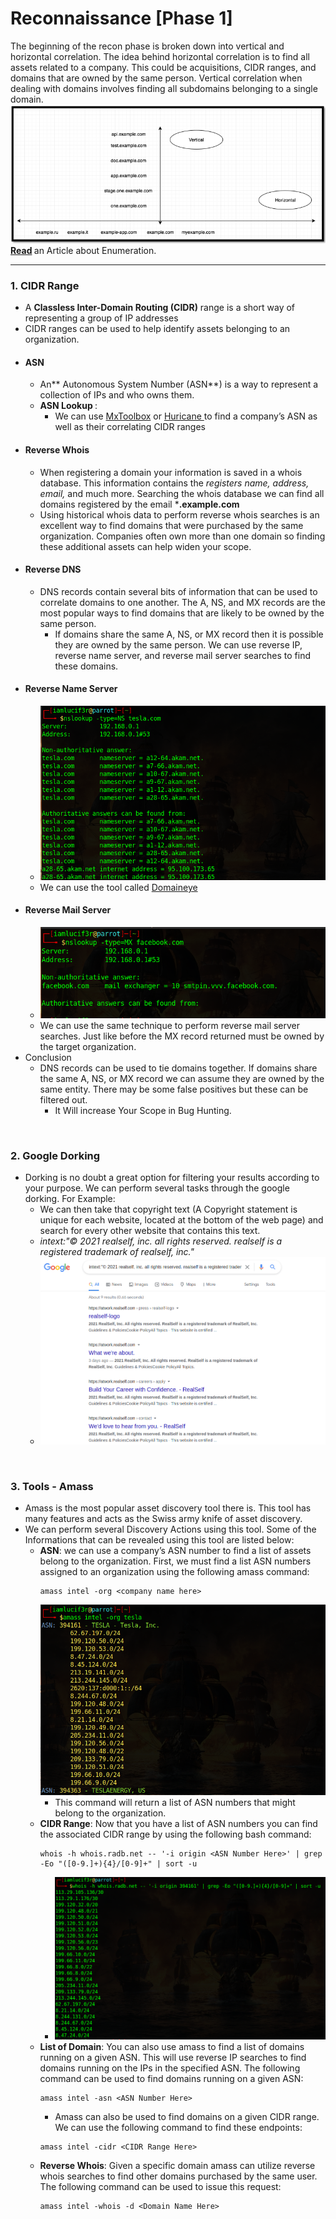 # Reconnaissance [Phase 1]
The beginning of the recon phase is broken down into vertical and horizontal correlation. The idea behind horizontal correlation is to find all assets related to a company. This could be acquisitions, CIDR ranges, and domains that are owned by the same person. Vertical correlation when dealing with domains involves finding all subdomains belonging to a single domain. <br>
![](assets/domain-enumeration.png) <br>
<b>[Read](https://0xpatrik.com/asset-discovery/) </b> an Article about Enumeration. <br>
<hr>

### 1. CIDR Range
- A **Classless Inter-Domain Routing (CIDR)** range is a short way of representing a group of IP addresses
- CIDR ranges can be used to help identify assets belonging to an organization.
- #### ASN 
	- An** Autonomous System Number (ASN**) is a way to represent a collection of IPs and who owns them.
	- <b> ASN Lookup </b> : 
		- We can use [MxToolbox](https://mxtoolbox.com/asn.aspx) or [Huricane ](https://bgp.he.net/) to find a company’s ASN as well as their correlating CIDR ranges
- #### Reverse Whois
	- When registering a domain your information is saved in a whois database. This information contains the *registers name, address, email,* and much more. Searching the whois database we can find all domains registered by the email ***.example.com**
	- Using historical whois data to perform reverse whois searches is an excellent way to find domains that were purchased by the same organization. Companies often own more than one domain so finding these additional assets can help widen your scope.
- #### Reverse DNS
	- DNS records contain several bits of information that can be used to correlate domains to one another. The A, NS, and MX records are the most popular ways to find domains that are likely to be owned by the same person. 
		- If domains share the same A, NS, or MX record then it is possible they are owned by the same person. We can use reverse IP, reverse name server, and reverse mail server searches to find these domains. <br>
- #### Reverse Name Server
	- ![](assets/dns-server-lookup.png)
	-  We can use the tool called [Domaineye](assets/dns-server-lookup) 
 - #### Reverse Mail Server
	 - ![](assets/dns-mail-lookup.png)
	 - We can use the same technique to perform reverse mail server searches. Just like before the MX record returned must be owned by the target organization.
 - Conclusion
	 - DNS records can be used to tie domains together. If domains share the same A, NS, or MX record we can assume they are owned by the same entity. There may be some false positives but these can be filtered out.
		 - It Will increase Your Scope in Bug Hunting.
<br>

### 2. Google Dorking

- Dorking is no doubt a great option for filtering your results according to your purpose. We can perform several tasks through the google dorking. For Example: 
	- We can then take that copyright text (A Copyright statement is unique for each website, located at the bottom of the web page) and search for every other website that contains this text.
	-  <i> intext:"© 2021 realself, inc. all rights reserved. realself is a registered trademark of realself, inc." </i>
	-  ![Dorking](assets/dorking.png)
<br>

### 3. Tools - Amass

- Amass is the most popular asset discovery tool there is. This tool has many features and acts as the Swiss army knife of asset discovery.
- We can perform several Discovery Actions using this tool. Some of the Informations that can be revealed using this tool are listed below: 
	-  <b>ASN</b>: we can use a company’s ASN number to find a list of assets belong to the organization. First, we must find a list ASN numbers assigned to an organization using the following amass command:
		 ```
		amass intel -org <company name here>
		```
		 ![](assets/amass-asn.png)
		- This command will return a list of ASN numbers that might belong to the organization.
	- <b>CIDR Range</b>: Now that you have a list of ASN numbers you can find the associated CIDR range by using the following bash command:
		 ```
		whois -h whois.radb.net -- '-i origin <ASN Number Here>' | grep -Eo "([0-9.]+){4}/[0-9]+" | sort -u
		```
		-	![](assets/whois-cidr.png)
	-	<b>List of Domain</b>: You can also use amass to find a list of domains running on a given ASN. This will use reverse IP searches to find domains running on the IPs in the specified ASN. The following command can be used to find domains running on a given ASN:
		```
		amass intel -asn <ASN Number Here>
		```
		- Amass can also be used to find domains on a given CIDR range. We can use the following command to find these endpoints:
		```
		amass intel -cidr <CIDR Range Here>
		```
	- <b>Reverse Whois</b>: Given a specific domain amass can utilize reverse whois searches to find other domains purchased by the same user. The following command can be used to issue this request: 
		```
		amass intel -whois -d <Domain Name Here> 
		``` 
